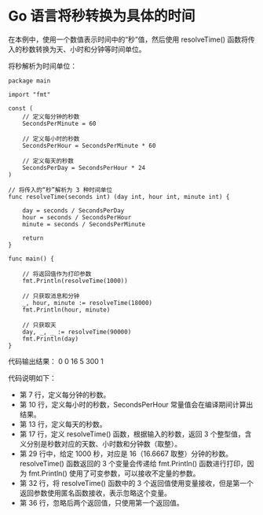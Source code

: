 # Go 语言将秒转换为具体的时间

在本例中，使用一个数值表示时间中的“秒”值，然后使用 resolveTime() 函数将传入的秒数转换为天、小时和分钟等时间单位。

将秒解析为时间单位：

```
package main

import "fmt"

const (
    // 定义每分钟的秒数
    SecondsPerMinute = 60

    // 定义每小时的秒数
    SecondsPerHour = SecondsPerMinute * 60

    // 定义每天的秒数
    SecondsPerDay = SecondsPerHour * 24
)

// 将传入的“秒”解析为 3 种时间单位
func resolveTime(seconds int) (day int, hour int, minute int) {

    day = seconds / SecondsPerDay
    hour = seconds / SecondsPerHour
    minute = seconds / SecondsPerMinute

    return
}

func main() {

    // 将返回值作为打印参数
    fmt.Println(resolveTime(1000))

    // 只获取消息和分钟
    _, hour, minute := resolveTime(18000)
    fmt.Println(hour, minute)

    // 只获取天
    day, _, _ := resolveTime(90000)
    fmt.Println(day)
}
```

代码输出结果：
0 0 16
5 300
1

代码说明如下：

*   第 7 行，定义每分钟的秒数。
*   第 10 行，定义每小时的秒数，SecondsPerHour 常量值会在编译期间计算出结果。
*   第 13 行，定义每天的秒数。
*   第 17 行，定义 resolveTime() 函数，根据输入的秒数，返回 3 个整型值，含义分别是秒数对应的天数、小时数和分钟数（取整）。
*   第 29 行中，给定 1000 秒，对应是 16（16.6667 取整）分钟的秒数。resolveTime() 函数返回的 3 个变量会传递给 fmt.Println() 函数进行打印，因为 fmt.Println() 使用了可变参数，可以接收不定量的参数。
*   第 32 行，将 resolveTime() 函数中的 3 个返回值使用变量接收，但是第一个返回参数使用匿名函数接收，表示忽略这个变量。
*   第 36 行，忽略后两个返回值，只使用第一个返回值。